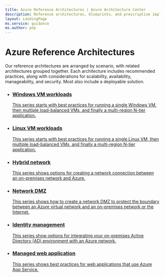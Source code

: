 ```yaml
---
title: Azure Reference Architectures | Azure Architecture Center
description: Reference architectures, blueprints, and prescriptive implementation guidance for common workloads on Azure.
layout: LandingPage
ms.service: guidance
ms.author: pnp
---
```


# Azure Reference Architectures

Our reference architectures are arranged by scenario, with related architectures grouped together. Each architecture includes recommended practices, along with considerations for scalability, availability, manageability, and security. Most also include a deployable solution.

<section class="series">
    <ul class="cardsD panelContent">
    <!--Windows VM -->
    <li>
        <a href="./virtual-machines-windows/index.md">
            <div class="cardSize">
                <div class="cardPadding">
                    <div class="card">
                        <div class="cardImageOuter">
                            <div class="cardImage cardScaleImage bgdAccent1" style="background-image: url('./virtual-machines-windows/images/n-tier.svg');">
                            </div>
                        </div>
                        <div class="cardText">
                            <h3>Windows VM workloads</h3>
                            <p>This series starts with best practices for running a single Windows VM, then multiple load-balanced VMs, and finally a multi-region N-tier application.</p>
                        </div>
                    </div>
                </div>
            </div>
        </a>
    </li>
    <!-- Linux VM -->
    <li>
        <a href="./virtual-machines-linux/index.md">
            <div class="cardSize">
                <div class="cardPadding">
                    <div class="card">
                        <div class="cardImageOuter">
                            <div class="cardImage cardScaleImage bgdAccent1" style="background-image: url('./virtual-machines-linux/images/n-tier.svg');">
                            </div>
                        </div>
                        <div class="cardText">
                            <h3>Linux VM workloads</h3>
                            <p>This series starts with best practices for running a single Linux VM, then multiple load-balanced VMs, and finally a multi-region N-tier application.</p>
                        </div>
                    </div>
                </div>
            </div>
        </a>
    </li>
    <!-- Hybrid network -->
    <li>
        <a href="./hybrid-networking/index.md">
            <div class="cardSize">
                <div class="cardPadding">
                    <div class="card">
                        <div class="cardImageOuter">
                            <div class="cardImage cardScaleImage bgdAccent1" style="background-image: url('./hybrid-networking/images/vpn.svg');">
                            </div>
                        </div>
                        <div class="cardText">
                            <h3>Hybrid network</h3>
                            <p>This series shows options for creating a network connection between an on-premises network and Azure.</p>
                        </div>
                    </div>
                </div>
            </div>
        </a>
    </li>
    <!-- DMZ -->
    <li>
        <a href="./dmz/index.md">
            <div class="cardSize">
                <div class="cardPadding">
                    <div class="card">
                        <div class="cardImageOuter">
                            <div class="cardImage cardScaleImage bgdAccent1" style="background-image: url('./dmz/images/secure-vnet-dmz.svg');">
                            </div>
                        </div>
                        <div class="cardText">
                            <h3>Network DMZ</h3>
                            <p>This series shows how to create a network DMZ to protect the boundary between an Azure virtual network and an on-premises network or the Internet.</p>
                        </div>
                    </div>
                </div>
            </div>
        </a>
    </li>
    <!-- Identity -->
    <li>
        <a href="./identity/index.md">
            <div class="cardSize">
                <div class="cardPadding">
                    <div class="card">
                        <div class="cardImageOuter">
                            <div class="cardImage cardScaleImage bgdAccent1" style="background-image: url('./identity/images/adds-extend-domain.svg');">
                            </div>
                        </div>
                        <div class="cardText">
                            <h3>Identity management</h3>
                            <p>This series show options for integrating your on-premises Active Directory (AD) environment with an Azure network.</p>
                        </div>
                    </div>
                </div>
            </div>
        </a>
    </li>
    <!-- Managed web app -->
    <li>
        <a href="./managed-web-app/index.md">
            <div class="cardSize">
                <div class="cardPadding">
                    <div class="card">
                        <div class="cardImageOuter">
                            <div class="cardImage cardScaleImage bgdAccent1" style="background-image: url('./managed-web-app/images/scalable-web-app.svg');">
                            </div>
                        </div>
                        <div class="cardText">
                            <h3>Managed web application</h3>
                            <p>This series shows best practices for web applications that use Azure App Service.</p>
                        </div>
                    </div>
                </div>
            </div>
        </a>
    </li>
    </ul>
</section>

